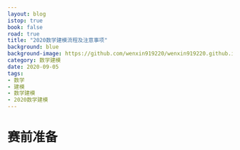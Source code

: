 ```yaml
---
layout: blog
istop: true
book: false              
road: true            
title: "2020数学建模流程及注意事项"
background: blue  
background-image: https://github.com/wenxin919220/wenxin919220.github.io/blob/master/_posts/%E8%B5%B0%E8%BF%87%E7%9A%84%E8%B7%AF/2002/09/2020-09-05-%E6%95%B0%E5%AD%A6%E5%BB%BA%E6%A8%A1%E6%B5%81%E7%A8%8B%E5%8F%8A%E6%B3%A8%E6%84%8F%E4%BA%8B%E9%A1%B9_00.png?raw=true
category: 数学建模  
date: 2020-09-05 
tags:
- 数学
- 建模
- 数学建模
- 2020数学建模
---
```


# **赛前准备**

